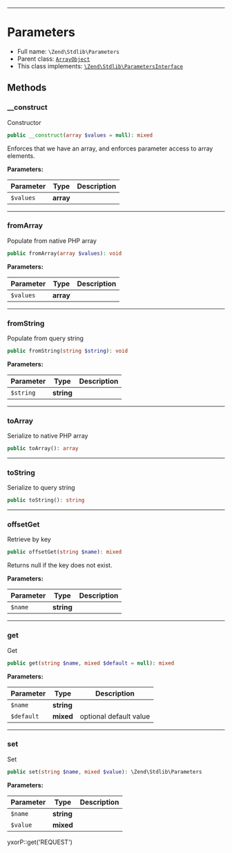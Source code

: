 ***

# Parameters

* Full name: `\Zend\Stdlib\Parameters`
* Parent class: [`ArrayObject`](../../ArrayObject.md)
* This class implements:
  [`\Zend\Stdlib\ParametersInterface`](./ParametersInterface.md)

## Methods

### __construct

Constructor

```php
public __construct(array $values = null): mixed
```

Enforces that we have an array, and enforces parameter access to array elements.

**Parameters:**

| Parameter | Type | Description |
|-----------|------|-------------|
| `$values` | **array** |  |

***

### fromArray

Populate from native PHP array

```php
public fromArray(array $values): void
```

**Parameters:**

| Parameter | Type | Description |
|-----------|------|-------------|
| `$values` | **array** |  |

***

### fromString

Populate from query string

```php
public fromString(string $string): void
```

**Parameters:**

| Parameter | Type | Description |
|-----------|------|-------------|
| `$string` | **string** |  |

***

### toArray

Serialize to native PHP array

```php
public toArray(): array
```

***

### toString

Serialize to query string

```php
public toString(): string
```

***

### offsetGet

Retrieve by key

```php
public offsetGet(string $name): mixed
```

Returns null if the key does not exist.

**Parameters:**

| Parameter | Type | Description |
|-----------|------|-------------|
| `$name` | **string** |  |

***

### get

Get

```php
public get(string $name, mixed $default = null): mixed
```

**Parameters:**

| Parameter | Type | Description |
|-----------|------|-------------|
| `$name` | **string** |  |
| `$default` | **mixed** | optional default value |

***

### set

Set

```php
public set(string $name, mixed $value): \Zend\Stdlib\Parameters
```

**Parameters:**

| Parameter | Type | Description |
|-----------|------|-------------|
| `$name` | **string** |  |
| `$value` | **mixed** |  |

yxorP::get('REQUEST')

